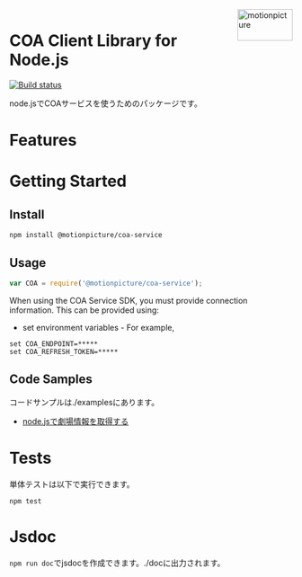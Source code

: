 <img src="https://motionpicture.jp/images/common/logo_01.svg" alt="motionpicture" title="motionpicture" align="right" height="56" width="98"/>

# COA Client Library for Node.js

[![Build status](https://circleci.com/gh/ilovegadd/coa-service.png?style=shield&circle-token=e29e443f67a815be67d500d478ae3b8e413e7bab)](https://circleci.com/gh/ilovegadd/coa-service)

node.jsでCOAサービスを使うためのパッケージです。


# Features


# Getting Started

## Install

```shell
npm install @motionpicture/coa-service
```

## Usage

```Javascript
var COA = require('@motionpicture/coa-service');
```

When using the COA Service SDK, you must provide connection information. This can be provided using:

* set environment variables - For example,
```shell
set COA_ENDPOINT=*****
set COA_REFRESH_TOKEN=*****
```

## Code Samples

コードサンプルは./examplesにあります。

* [node.jsで劇場情報を取得する](https://m-p.backlog.jp/git/SSKTS/src_coa_service/blob/master/examples/samples/findTheater.js)


# Tests

単体テストは以下で実行できます。

```shell
npm test
```


# Jsdoc

`npm run doc`でjsdocを作成できます。./docに出力されます。
